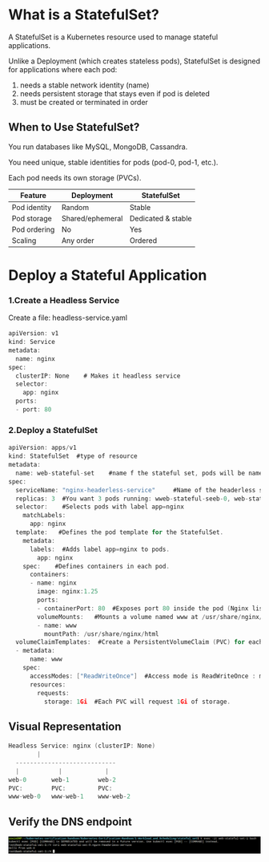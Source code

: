 # What is a StatefulSet?

A StatefulSet is a Kubernetes resource used to manage stateful applications.

Unlike a Deployment (which creates stateless pods), StatefulSet is designed for applications where each pod:

1. needs a stable network identity (name)
2. needs persistent storage that stays even if pod is deleted
3. must be created or terminated in order

## When to Use StatefulSet?

You run databases like MySQL, MongoDB, Cassandra.

You need unique, stable identities for pods (pod-0, pod-1, etc.).

Each pod needs its own storage (PVCs).


| Feature      | Deployment       | StatefulSet        |
| ------------ | ---------------- | ------------------ |
| Pod identity | Random           | Stable             |
| Pod storage  | Shared/ephemeral | Dedicated & stable |
| Pod ordering | No               | Yes                |
| Scaling      | Any order        | Ordered            |


# Deploy a Stateful Application

### 1.Create a Headless Service

Create a file: headless-service.yaml

```go 
apiVersion: v1
kind: Service
metadata:
  name: nginx
spec:
  clusterIP: None    # Makes it headless service
  selector:
    app: nginx
  ports:
  - port: 80
```

### 2.Deploy a StatefulSet
```go
apiVersion: apps/v1
kind: StatefulSet  #type of resource
metadata:
  name: web-stateful-set    #name f the stateful set, pods will be named web-stateful-set-0, web-stateful-set-1...etc
spec:
  serviceName: "nginx-headerless-service"     #Name of the headerless service that we created. This allows pods to get DNS hostnames like:web-stateful-set-0.nginx
  replicas: 3  #You want 3 pods running: wweb-stateful-seeb-0, web-stateful-se-1, web-stateful-se-2.
  selector:    #Selects pods with label app=nginx
    matchLabels:
      app: nginx
  template:   #Defines the pod template for the StatefulSet.
    metadata:
      labels:  #Adds label app=nginx to pods.
        app: nginx
    spec:    #Defines containers in each pod.
      containers:
      - name: nginx
        image: nginx:1.25
        ports:
        - containerPort: 80  #Exposes port 80 inside the pod (Nginx listens here).
        volumeMounts:   #Mounts a volume named www at /usr/share/nginx/html. Each pod will have its own persistent volume mounted there.
        - name: www
          mountPath: /usr/share/nginx/html
  volumeClaimTemplates:  #Create a PersistentVolumeClaim (PVC) for each pod.
  - metadata:
      name: www
    spec:
      accessModes: ["ReadWriteOnce"]  #Access mode is ReadWriteOnce : means only one pod can write to the volume at a time.
      resources:
        requests:
          storage: 1Gi  #Each PVC will request 1Gi of storage.
```

## Visual Representation

```go
Headless Service: nginx (clusterIP: None)
        |
  ----------------------------
  |           |            |
web-0       web-1        web-2
PVC:        PVC:         PVC:
www-web-0   www-web-1    www-web-2
```

## Verify the DNS endpoint

![alt text](./nginx-statefulset/image.png)